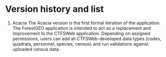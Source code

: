 # Version history and list

1. Acacia
   The Acacia version is the first formal iteration of the application. The ForestGEO application is intended to act as a replacement and improvement to the CTFSWeb application. Depending on assigned permissions, users can add all CTFSWeb-developed data types (codes, quadrats, personnel, species, census) and run validations against uploaded census data.
